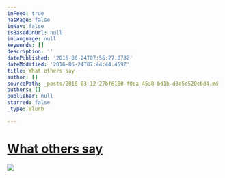 ```yaml
---
inFeed: true
hasPage: false
inNav: false
isBasedOnUrl: null
inLanguage: null
keywords: []
description: ''
datePublished: '2016-06-24T07:56:27.073Z'
dateModified: '2016-06-24T07:44:44.459Z'
title: What others say
author: []
sourcePath: _posts/2016-03-12-27bf6180-f0ea-45a8-bd1b-d3e5c520cbd4.md
authors: []
publisher: null
starred: false
_type: Blurb

---
```

# [What others say][0]
![](https://the-grid-user-content.s3-us-west-2.amazonaws.com/5e140363-652e-4047-b117-1e78a7ad5513.png)

[0]: https://vimeo.com/158047492